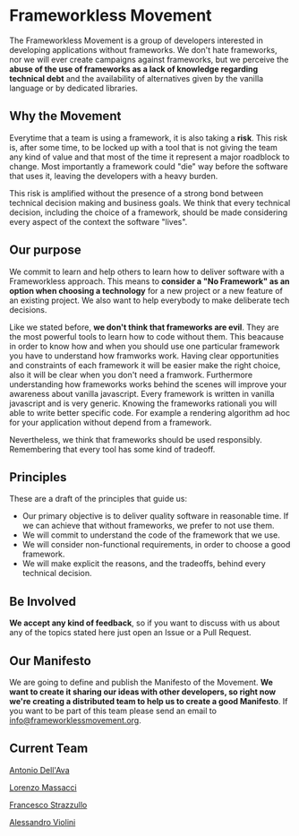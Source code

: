 # Frameworkless Movement

The Frameworkless Movement is a group of developers interested in developing applications without frameworks. We don't hate frameworks, nor we will ever create campaigns against frameworks, but we perceive the **abuse of the use of frameworks as a lack of knowledge regarding technical debt** and the availability of alternatives given by the vanilla language or by dedicated libraries.

## Why the Movement

Everytime that a team is using a framework, it is also taking a **risk**. This risk is, after some time, to be locked up with a tool that is not giving the team any kind of value and that most of the time it represent a major roadblock to change. Most importantly a framework could "die" way before the software that uses it, leaving the developers with a heavy burden.

This risk is amplified without the presence of a strong bond between technical decision making and business goals. We think that every technical decision, including the choice of a framework, should be made considering every aspect of the context the software "lives".

## Our purpose

We commit to learn and help others to learn how to deliver software with a Frameworkless approach. This means to **consider a "No Framework" as an option when choosing a technology** for a new project or a new feature of an existing project. We also want to help everybody to make deliberate tech decisions.

Like we stated before, **we don't think that frameworks are evil**. They are the most powerful tools to learn how to code without them. This beacause in order to know how and when you should use one particular framework you have to understand how framworks work. Having clear opportunities and constraints of each framework it will be easier make the right choice, also it will be clear when you don't need a framwork. Furthermore understanding how frameworks works behind the scenes will improve your awareness about vanilla javascript. Every framework is written in vanilla javascript and is very generic. Knowing the frameworks rationali you will able to write better specific code. For example a rendering algorithm ad hoc for your application without depend from a framework.


Nevertheless, we think that frameworks should be used responsibly. Remembering that every tool has some kind of tradeoff.

## Principles

These are a draft of the principles that guide us:

* Our primary objective is to deliver quality software in reasonable time. If we can achieve that without frameworks, we prefer to not use them.
* We will commit to understand the code of the framework that we use.
* We will consider non-functional requirements, in order to choose a good framework.
* We will make explicit the reasons, and the tradeoffs, behind every technical decision.

## Be Involved

**We accept any kind of feedback**, so if you want to discuss with us about any of the topics stated here just open an Issue or a Pull Request.

## Our Manifesto

We are going to define and publish the Manifesto of the Movement. **We want to create it sharing our ideas with other developers, so right now we're creating a distributed team to help us to create a good Manifesto**. If you want to be part of this team please send an email to info@frameworklessmovement.org.

## Current Team

[Antonio Dell'Ava](https://github.com/adellava)

[Lorenzo Massacci](https://github.com/lorenzomassacci)

[Francesco Strazzullo](https://github.com/francesco-strazzullo)

[Alessandro Violini](https://github.com/Violo)
